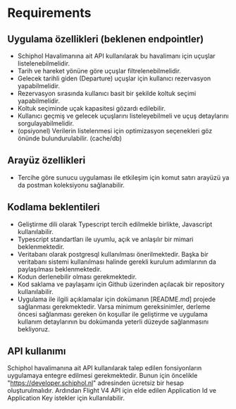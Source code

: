 
# Requirements

## Uygulama özellikleri (beklenen endpointler)

- Schiphol Havalimanına ait API kullanılarak bu havalimanı için uçuşlar listelenebilmelidir.  
- Tarih ve hareket yönüne göre uçuşlar filtrelenebilmelidir.  
- Gelecek tarihli giden (Departure) uçuşlar için kullanıcı rezervasyon yapabilmelidir.  
- Rezervasyon sırasında kullanıcı basit bir şekilde koltuk seçimi yapabilmelidir.  
- Koltuk seçiminde uçak kapasitesi gözardı edilebilir.
- Kullanıcı geçmiş ve gelecek uçuşlarını listeleyebilmeli ve uçuş detaylarını sorgulayabilmelidir.
- (opsiyonel) Verilerin listelenmesi için optimizasyon seçenekleri göz önünde bulundurulabilir. (cache/db)

## Arayüz özellikleri

- Tercihe göre sunucu uygulaması ile etkileşim için komut satırı arayüzü ya da postman koleksiyonu sağlanabilir.

## Kodlama beklentileri

- Geliştirme dili olarak Typescript tercih edilmekle birlikte, Javascript kullanılabilir.  
- Typescript standartları ile uyumlu, açık ve anlaşılır bir mimari beklenmektedir.  
- Veritabanı olarak postgresql kullanılması önerilmektedir. Başka bir veritabanı sistemi kullanılması halinde gerekli kurulum adımlarının da paylaşılması beklenmektedir.  
- Kodun derlenebilir olması gerekmektedir.  
- Kod saklama ve paylaşamı için Github üzerinden açılacak bir repository kullanılabilir.
- Uygulama ile ilgili açıklamalar için dokümanın [README.md] projede sağlanması gerekmektedir. Varsa minimum gereksinimler, derleme öncesi sağlanması gereken ön koşullar ile geliştirme ve uygulama kullanım detaylarının bu dokümanda yeterli düzeyde sağlanmasını bekliyoruz.

## API kullanımı

Schiphol havalimanına ait API kullanılarak talep edilen fonsiyonların uygulamaya entegre edilmesi gerekmektedir. Bunun için öncelikle "https://developer.schiphol.nl" adresinden ücretsiz bir hesap oluşturulmalıdır. Ardından Flight V4 API için elde edilen Application Id ve Application Key istekler için kullanılabilir.  
